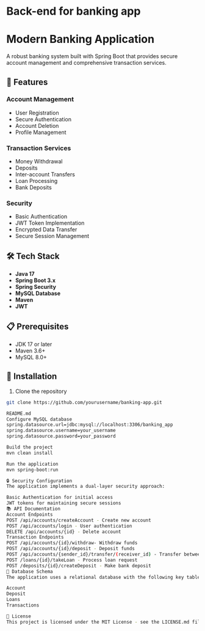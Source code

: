 # Back-end for banking app
# Modern Banking Application

A robust banking system built with Spring Boot that provides secure account management and comprehensive transaction services.

## 🚀 Features

### Account Management
- User Registration
- Secure Authentication
- Account Deletion
- Profile Management

### Transaction Services
- Money Withdrawal
- Deposits
- Inter-account Transfers
- Loan Processing
- Bank Deposits

### Security
- Basic Authentication
- JWT Token Implementation
- Encrypted Data Transfer
- Secure Session Management

## 🛠 Tech Stack

- **Java 17**
- **Spring Boot 3.x**
- **Spring Security**
- **MySQL Database**
- **Maven**
- **JWT**

## 📋 Prerequisites

- JDK 17 or later
- Maven 3.6+
- MySQL 8.0+

## 🔧 Installation

1. Clone the repository
```bash
git clone https://github.com/yourusername/banking-app.git

README.md
Configure MySQL database
spring.datasource.url=jdbc:mysql://localhost:3306/banking_app
spring.datasource.username=your_username
spring.datasource.password=your_password

Build the project
mvn clean install

Run the application
mvn spring-boot:run

🔒 Security Configuration
The application implements a dual-layer security approach:

Basic Authentication for initial access
JWT tokens for maintaining secure sessions
📚 API Documentation
Account Endpoints
POST /api/accounts/createAccount - Create new account
POST /api/accounts/login - User authentication
DELETE /api/accounts/{id} - Delete account
Transaction Endpoints
POST /api/accounts/{id}/withdraw- Withdraw funds
POST /api/accounts/{id}/deposit - Deposit funds
POST /api/accounts/{sender_id}/transfer/(receiver_id) - Transfer between accounts
POST /loans/{id}/takeLoan - Process loan request
POST /deposits/{id}/createDeposit - Make bank deposit
🔄 Database Schema
The application uses a relational database with the following key tables:

Account
Deposit
Loans
Transactions

📄 License
This project is licensed under the MIT License - see the LICENSE.md file for details


